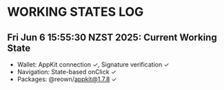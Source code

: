 # WORKING STATES LOG
## Fri Jun  6 15:55:30 NZST 2025: Current Working State
- Wallet: AppKit connection ✓, Signature verification ✓
- Navigation: State-based onClick ✓
- Packages: @reown/appkit@1.7.8 ✓
